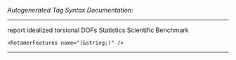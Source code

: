 _Autogenerated Tag Syntax Documentation:_

---
report idealized torsional DOFs Statistics Scientific Benchmark

```
<RotamerFeatures name="(&string;)" />
```



---
